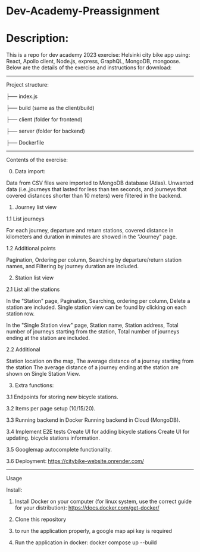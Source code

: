 # Dev-Academy-Preassignment

# Description:

This is a repo for dev academy 2023 exercise: Helsinki city bike app using: React, Apollo client, Node.js, express, GraphQL, MongoDB, mongoose. Below are the details of the exercise and instructions for download:

---

Project structure:

├── index.js

├── build (same as the client/build)

├── client (folder for frontend)

├── server (folder for backend)

├── Dockerfile

---

Contents of the exercise:

0. Data import:

Data from CSV files were imported to MongoDB database (Atlas). Unwanted data (i.e.,journeys that lasted for less than ten seconds, and journeys that covered distances shorter than 10 meters) were filtered in the backend.

1. Journey list view

1.1 List journeys

For each journey, departure and return stations, covered distance in kilometers and duration in minutes are showed in the "Journey" page.

1.2 Additional points

Pagination, Ordering per column, Searching by departure/return station names, and Filtering by journey duration are included.

2. Station list view

2.1 List all the stations

In the "Station" page, Pagination, Searching, ordering per column, Delete a station are included. Single station view can be found by clicking on each station row.

In the "Single Station view" page, Station name, Station address, Total number of journeys starting from the station, Total number of journeys ending at the station are included.

2.2 Additional

Station location on the map, The average distance of a journey starting from the station The average distance of a journey ending at the station are shown on Single Station View.

3. Extra functions:

3.1 Endpoints for storing new bicycle stations.

3.2 Items per page setup (10/15/20).

3.3 Running backend in Docker Running backend in Cloud (MongoDB).

3.4 Implement E2E tests Create UI for adding bicycle stations Create UI for updating. bicycle stations information.

3.5 Googlemap autocomplete functionality.

3.6 Deployment: https://citybike-website.onrender.com/

---

Usage

Install:

1. Install Docker on your computer (for linux system, use the correct guide for your distribution): https://docs.docker.com/get-docker/

2. Clone this repository

3. to run the application properly, a google map api key is required

4. Run the application in docker: docker compose up --build
